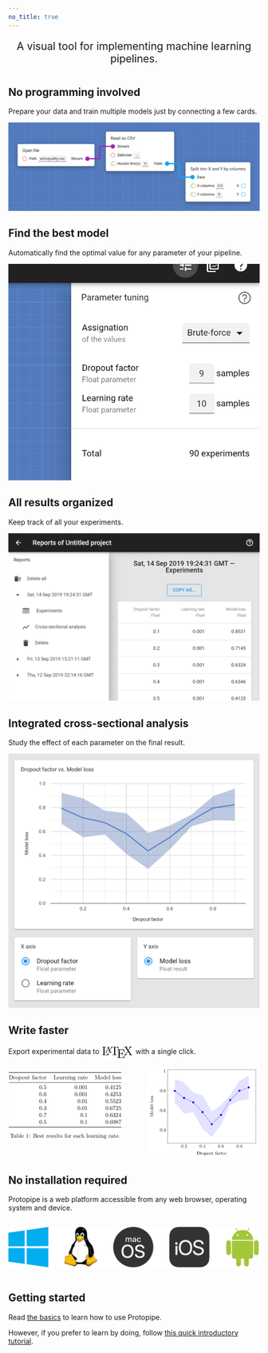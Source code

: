 ```yaml
---
no_title: true
---
```


<style type="text/css">
    #bigTitle {
        font-size: 1.5em;
        margin-bottom: 2em;
        text-align: center;
    }

    @media screen and (min-width: 42em) {
        .main-content p,
        .main-content h2 {
            text-align: center;
        }

        .main-content h2 {
            margin-top: 96px !important;
        }
    }
</style>

<p id="bigTitle">A visual tool for implementing machine learning pipelines.</p>

## No programming involved

Prepare your data and train multiple models just by connecting a few cards.

![3 connected cards](assets/img/basics/design_1.png)

## Find the best model

Automatically find the optimal value for any parameter of your pipeline.

![Parameter tuning](assets/img/README/find_1.png)

## All results organized

Keep track of all your experiments.

![Table of results](assets/img/README/all-results_1.png)

## Integrated cross-sectional analysis

Study the effect of each parameter on the final result.

![Cross-sectional analysis](assets/img/reports_screen/cross-sectional_1.png)

## Write faster

Export experimental data to <img class="hardcoded" alt="LaTeX" src="assets/img/README/LaTeX_logo.svg" style="width: 65px; vertical-align: middle;" /> with a single click.

<img class="hardcoded" alt="LaTeX table" src="assets/img/README/LaTeX_table.svg" style="float: left; width: 45%; vertical-align: top; margin-top: 12px;" />
<img class="hardcoded" alt="LaTeX chart" src="assets/img/README/LaTeX_chart.svg" style="float: right; width: 45%; vertical-align: top;" />
<div style="clear: both;"></div>

<!--
LaTeX table:

% Please add the following required packages to your document preamble:
% \usepackage{booktabs}
\begin{table}[]
\center
\begin{tabular}{@{}rrr@{}}
\toprule
Dropout factor & Learning rate & Model loss \\ \midrule
0.5            & 0.001         & 0.4125     \\
0.6            & 0.001         & 0.4253     \\
0.4            & 0.01          & 0.5523     \\
0.3            & 0.01          & 0.6725     \\
0.7            & 0.1           & 0.6324     \\
0.5            & 0.1           & 0.6987     \\ \bottomrule
\end{tabular}
\caption{Best results for each learning rate.}
\label{tab:my-table}
\end{table}

LaTeX chart:

\documentclass{article}
\usepackage{pgfplots}
\usepgfplotslibrary{fillbetween}
\begin{document}
	\thispagestyle{empty}
	\begin{tikzpicture}
	\begin{axis}[
	xlabel=Dropout factor,
	ylabel=Model loss]
	\addplot [name path=upper, draw=none]
	coordinates {
		(0.1, 0.9185)
		(0.2, 0.8865)
		(0.3, 0.7812)
		(0.4, 0.7523)
		(0.5, 0.5889)
		(0.6, 0.6538)
		(0.7, 0.7558)
		(0.8, 0.8999)
		(0.9, 0.9535)
	};
	\addplot [name path=lower, draw=none]
	coordinates {
		(0.1, 0.6785)
		(0.2, 0.5665)
		(0.3, 0.5812)
		(0.4, 0.4123)
		(0.5, 0.3289)
		(0.6, 0.4538)
		(0.7, 0.6558)
		(0.8, 0.6999)
		(0.9, 0.7135)
	};
	\addplot [fill=blue!10] fill between[of=upper and lower];
	\addplot [color=blue, mark=*]
	coordinates {
		(0.1, 0.7985)
		(0.2, 0.7265)
		(0.3, 0.6812)
		(0.4, 0.5823)
		(0.5, 0.4589)
		(0.6, 0.5538)
		(0.7, 0.7058)
		(0.8, 0.7999)
		(0.9, 0.8335)
	};
	\end{axis}
	\end{tikzpicture}
\end{document}
-->

## No installation required

Protopipe is a web platform accessible from any web browser, operating system and device.

<p style="text-align: center">
    <img class="hardcoded" src="assets/img/README/operating_systems.svg" alt="Windows, Linux, macOS, iOS, Android" style="margin: 1rem 0" />
</p>

## Getting started

Read [the basics](basics.html) to learn how to use Protopipe.

However, if you prefer to learn by doing, follow [this quick introductory tutorial](tutorials/introductory/SLAVE).
